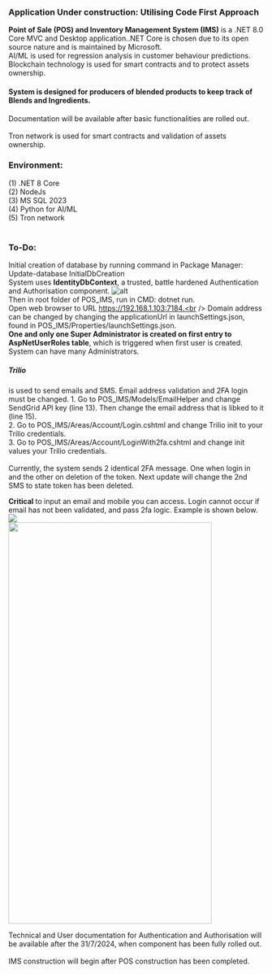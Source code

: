 <h3><b>Application Under construction: Utilising Code First Approach</b></h3>
<b>Point of Sale (POS) and Inventory Management System (IMS)</b> is a .NET 8.0 Core MVC and Desktop application..NET Core is chosen due to its open source nature and is maintained by Microsoft. </b> <br />
AI/ML is used for regression analysis in customer behaviour predictions.
<br/>
Blockchain technology is used for smart contracts and to protect assets ownership.
<h4>System is designed for producers of blended products to keep track of Blends and Ingredients.</h4>
Documentation will be available after basic functionalities are rolled out.</br />
<br />
Tron network is used for smart contracts and validation of assets ownership.
<h3>Environment:</h3>

(1) .NET 8 Core
<br />
(2) NodeJs
<br />
(3) MS SQL 2023
<br />
(4) Python for AI/ML
<br />
(5) Tron network
<br />
<br />
<h3>To-Do:</h3>

Initial creation of database by running command in Package Manager: Update-database InitialDbCreation <br />
System uses <b>IdentityDbContext</b>, a trusted, battle hardened Authentication and Authorisation component. 
![alt ](https://github.com/kiet1375/POS_IMS/blob/main/POS_IMS/POS_IMS/imgs/POS_IMS.jpg)
<br />
Then in root folder of POS_IMS, run in CMD:
dotnet run.
<br /> 
Open web browser to URL https://192.168.1.103:7184.<br />
Domain address can be changed by changing the applicationUrl in launchSettings.json, found in POS_IMS/Properties/launchSettings.json.<br />
<b>One and only one Super Administrator is created on first entry to AspNetUserRoles table</b>, which is triggered when first user is created.<br />
System can have many Administrators. <br />

<h5>Trilio</h5> <span> is used to send emails and SMS. Email address validation and 2FA login must be changed. </span>
1. Go to POS_IMS/Models/EmailHelper and change SendGrid API key (line 13). Then change the email address that is libked to it (line 15). <br >
2. Go to POS_IMS/Areas/Account/Login.cshtml and change Trilio init to your Trilio credentials. <br />
3. Go to POS_IMS/Areas/Account/LoginWith2fa.cshtml and change init values your Trilio credentials. <br /><br />
Currently, the system sends 2 identical 2FA message. One when login in and the other on deletion of the token. Next update will change the 2nd SMS to state token has been deleted. <br>

<b>Critical</b> to input an email and mobile you can access. Login cannot occur if email has not been validated, and pass 2fa logic. Example is shown below. <br />
<img src="https://github.com/kiet1375/POS_IMS/blob/main/POS_IMS/POS_IMS/imgs/register.jpg">
<br />
<img src="https://github.com/kiet1375/POS_IMS/blob/main/POS_IMS/POS_IMS/imgs/sms.jpg" width="400" height="790">
<br />

Technical and User documentation for Authentication and Authorisation will be available after the 31/7/2024, when component has been fully rolled out. <br /><br />
IMS construction will begin after POS construction has been completed.





